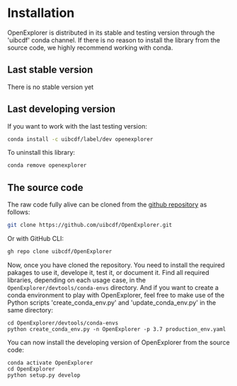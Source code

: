 # Installation

OpenExplorer is distributed in its stable and testing version through the 'uibcdf' conda channel.
If there is no reason to install the library from the source code, we highly recommend working with
conda.

## Last stable version

There is no stable version yet

## Last developing version

If you want to work with the last testing version:

```bash
conda install -c uibcdf/label/dev openexplorer
```

To uninstall this library:

```bash
conda remove openexplorer
```

## The source code

The raw code fully alive can be cloned from the [github repository](https://github.com/uibcdf/OpenExplorer) as follows:

```bash
git clone https://github.com/uibcdf/OpenExplorer.git
```

Or with GitHub CLI:

```bash
gh repo clone uibcdf/OpenExplorer
```

Now, once you have cloned the repository. You need to install the required pakages to use it,
develope it, test it, or document it. Find all required libraries, depending on each usage case, in
the `OpenExplorer/devtools/conda-envs` directory. And if you want to create a conda environment to play
with OpenExplorer, feel free to make use of the Python scripts 'create\_conda\_env.py' and
'update\_conda\_env.py' in the same directory:

```
cd OpenExplorer/devtools/conda-envs
python create_conda_env.py -n OpenExplorer -p 3.7 production_env.yaml
```

You can now install the developing version of OpenExplorer from the source code:

```
conda activate OpenExplorer
cd OpenExplorer
python setup.py develop
```

